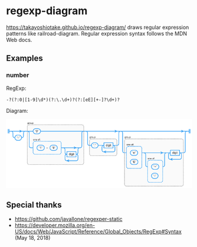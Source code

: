 # regexp-diagram

https://takayoshiotake.github.io/regexp-diagram/
draws regular expression patterns like railroad-diagram. Regular expression syntax follows the MDN Web docs.


## Examples

### number

RegExp:

```
-?(?:0|[1-9]\d*)(?:\.\d+)?(?:[eE][+-]?\d+)?
```

Diagram:

![example1](https://raw.githubusercontent.com/takayoshiotake/regexp-diagram/master/README/example1.png "example1.png")


## Special thanks

- https://github.com/javallone/regexper-static
- https://developer.mozilla.org/en-US/docs/Web/JavaScript/Reference/Global_Objects/RegExp#Syntax (May 18, 2018)
